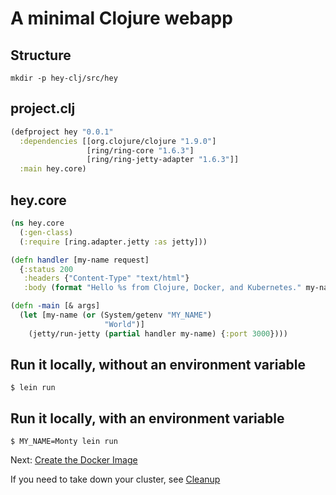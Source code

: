 # A minimal Clojure webapp

## Structure

``` shell
mkdir -p hey-clj/src/hey
```

## project.clj

``` clojure
(defproject hey "0.0.1"
  :dependencies [[org.clojure/clojure "1.9.0"]
                 [ring/ring-core "1.6.3"]
                 [ring/ring-jetty-adapter "1.6.3"]]
  :main hey.core)
```

## hey.core

``` clojure
(ns hey.core
  (:gen-class)
  (:require [ring.adapter.jetty :as jetty]))

(defn handler [my-name request]
  {:status 200
   :headers {"Content-Type" "text/html"}
   :body (format "Hello %s from Clojure, Docker, and Kubernetes." my-name)})

(defn -main [& args]
  (let [my-name (or (System/getenv "MY_NAME") 
                     "World")]
    (jetty/run-jetty (partial handler my-name) {:port 3000})))
```

## Run it locally, without an environment variable

``` console
$ lein run
```

## Run it locally, with an environment variable
``` console
$ MY_NAME=Monty lein run
```

Next: [Create the Docker Image](05-create-image.md)


If you need to take down your cluster, see [Cleanup](99-cleanup.md)
